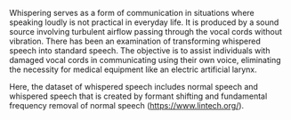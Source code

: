 Whispering serves as a form of communication in situations where speaking loudly is not practical in everyday life. It is produced by a sound source involving turbulent airflow passing through the vocal cords without vibration. There has been an examination of transforming whispered speech into standard speech. The objective is to assist individuals with damaged vocal cords in communicating using their own voice, eliminating the necessity for medical equipment like an electric artificial larynx. 

Here, the dataset of whispered speech includes normal speech and whispered speech that is created by formant shifting and fundamental frequency removal of normal speech (https://www.lintech.org/).   
